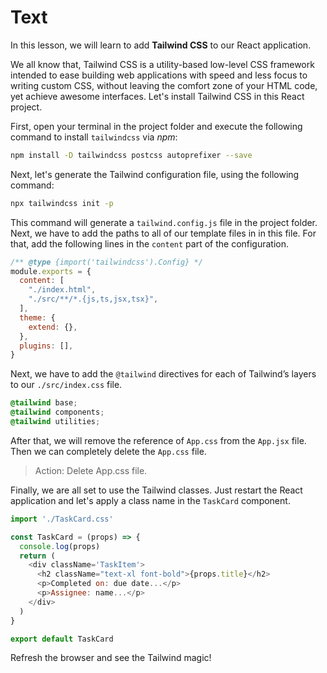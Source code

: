 # Text
In this lesson, we will learn to add **Tailwind CSS** to our React application.

We all know that, Tailwind CSS is a utility-based low-level CSS framework intended to ease building web applications with speed and less focus to writing custom CSS, without leaving the comfort zone of your HTML code, yet achieve awesome interfaces. Let's install Tailwind CSS in this React project.

First, open your terminal in the project folder and execute the following command to install `tailwindcss` via *npm*:

```sh
npm install -D tailwindcss postcss autoprefixer --save
```

Next, let's generate the Tailwind configuration file, using the following command:
```sh
npx tailwindcss init -p
```
This command will generate a `tailwind.config.js` file in the project folder. Next, we have to add the paths to all of our template files in in this file. For that, add the following lines in the `content` part of the configuration.
```js
/** @type {import('tailwindcss').Config} */
module.exports = {
  content: [
    "./index.html",
    "./src/**/*.{js,ts,jsx,tsx}",
  ],
  theme: {
    extend: {},
  },
  plugins: [],
}
```

Next, we have to add the `@tailwind` directives for each of Tailwind’s layers to our `./src/index.css` file.

```css
@tailwind base;
@tailwind components;
@tailwind utilities;
```

After that, we will remove the reference of `App.css` from the `App.jsx` file. Then we can completely delete the `App.css` file.
> Action: Delete App.css file.

Finally, we are all set to use the Tailwind classes. Just restart the React application and let's apply a class name in the `TaskCard` component.
```js
import './TaskCard.css'

const TaskCard = (props) => {
  console.log(props)
  return (
    <div className='TaskItem'>
      <h2 className="text-xl font-bold">{props.title}</h2>
      <p>Completed on: due date...</p>
      <p>Assignee: name...</p>
    </div>
  )
}

export default TaskCard
```

Refresh the browser and see the Tailwind magic!
